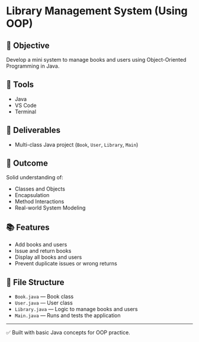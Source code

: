 # Library Management System (Using OOP)

## 📌 Objective
Develop a mini system to manage books and users using Object-Oriented Programming in Java.

## 🔧 Tools
- Java
- VS Code
- Terminal

## 🚀 Deliverables
- Multi-class Java project (`Book`, `User`, `Library`, `Main`)

## 🧠 Outcome
Solid understanding of:
- Classes and Objects
- Encapsulation
- Method Interactions
- Real-world System Modeling

## 📚 Features
- Add books and users
- Issue and return books
- Display all books and users
- Prevent duplicate issues or wrong returns

## 📂 File Structure
- `Book.java` — Book class
- `User.java` — User class
- `Library.java` — Logic to manage books and users
- `Main.java` — Runs and tests the application

---

✅ Built with basic Java concepts for OOP practice.
